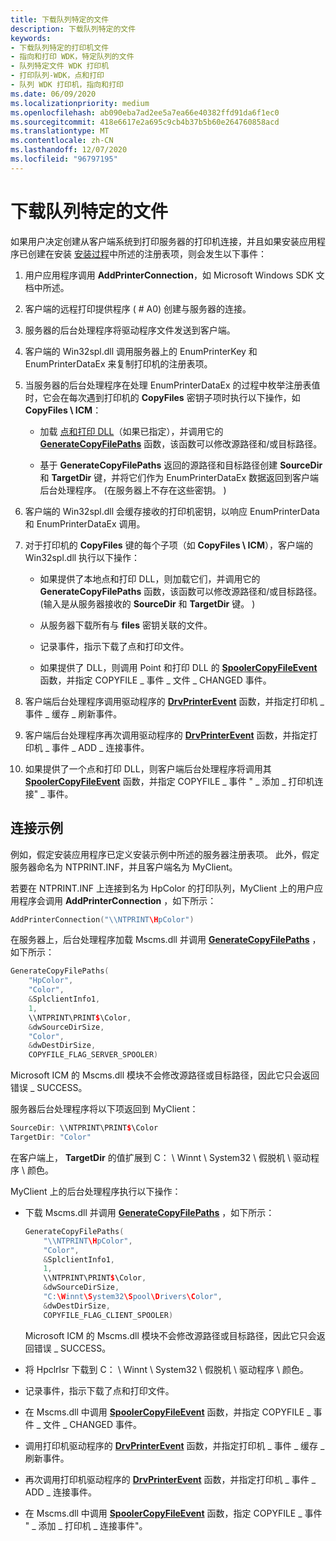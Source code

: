```yaml
---
title: 下载队列特定的文件
description: 下载队列特定的文件
keywords:
- 下载队列特定的打印机文件
- 指向和打印 WDK，特定队列的文件
- 队列特定文件 WDK 打印机
- 打印队列-WDK，点和打印
- 队列 WDK 打印机，指向和打印
ms.date: 06/09/2020
ms.localizationpriority: medium
ms.openlocfilehash: ab090eba7ad2ee5a7ea66e40382ffd91da6f1ec0
ms.sourcegitcommit: 418e6617e2a695c9cb4b37b5b60e264760858acd
ms.translationtype: MT
ms.contentlocale: zh-CN
ms.lasthandoff: 12/07/2020
ms.locfileid: "96797195"
---
```

# <a name="downloading-queue-specific-files"></a>下载队列特定的文件

如果用户决定创建从客户端系统到打印服务器的打印机连接，并且如果安装应用程序已创建在安装 [安装过程](supporting-point-and-print-during-printer-installations.md)中所述的注册表项，则会发生以下事件：

1. 用户应用程序调用 **AddPrinterConnection**，如 Microsoft Windows SDK 文档中所述。

1. 客户端的远程打印提供程序 ( # A0) 创建与服务器的连接。

1. 服务器的后台处理程序将驱动程序文件发送到客户端。

1. 客户端的 Win32spl.dll 调用服务器上的 EnumPrinterKey 和 EnumPrinterDataEx 来复制打印机的注册表项。

1. 当服务器的后台处理程序在处理 EnumPrinterDataEx 的过程中枚举注册表值时，它会在每次遇到打印机的 **CopyFiles** 密钥子项时执行以下操作，如 **CopyFiles \\ ICM**：

    - 加载 [点和打印 DLL](point-and-print-dlls.md)（如果已指定），并调用它的 [**GenerateCopyFilePaths**](/windows-hardware/drivers/ddi/winsplp/nf-winsplp-generatecopyfilepaths) 函数，该函数可以修改源路径和/或目标路径。

    - 基于 **GenerateCopyFilePaths** 返回的源路径和目标路径创建 **SourceDir** 和 **TargetDir** 键，并将它们作为 EnumPrinterDataEx 数据返回到客户端后台处理程序。  (在服务器上不存在这些密钥。 ) 

1. 客户端的 Win32spl.dll 会缓存接收的打印机密钥，以响应 EnumPrinterData 和 EnumPrinterDataEx 调用。

1. 对于打印机的 **CopyFiles** 键的每个子项（如 **CopyFiles \\ ICM**），客户端的 Win32spl.dll 执行以下操作：

    - 如果提供了本地点和打印 DLL，则加载它们，并调用它的 **GenerateCopyFilePaths** 函数，该函数可以修改源路径和/或目标路径。  (输入是从服务器接收的 **SourceDir** 和 **TargetDir** 键。 ) 

    - 从服务器下载所有与 **files** 密钥关联的文件。

    - 记录事件，指示下载了点和打印文件。

    - 如果提供了 DLL，则调用 Point 和打印 DLL 的 [**SpoolerCopyFileEvent**](/windows-hardware/drivers/ddi/winsplp/nf-winsplp-spoolercopyfileevent) 函数，并指定 COPYFILE \_ 事件 \_ 文件 \_ CHANGED 事件。

1. 客户端后台处理程序调用驱动程序的 [**DrvPrinterEvent**](/windows-hardware/drivers/ddi/winddiui/nf-winddiui-drvprinterevent) 函数，并指定打印机 \_ 事件 \_ 缓存 \_ 刷新事件。

1. 客户端后台处理程序再次调用驱动程序的 [**DrvPrinterEvent**](/windows-hardware/drivers/ddi/winddiui/nf-winddiui-drvprinterevent) 函数，并指定打印机 \_ 事件 \_ ADD \_ 连接事件。

1. 如果提供了一个点和打印 DLL，则客户端后台处理程序将调用其 [**SpoolerCopyFileEvent**](/windows-hardware/drivers/ddi/winsplp/nf-winsplp-spoolercopyfileevent) 函数，并指定 COPYFILE \_ 事件 " \_ 添加 \_ 打印机连接" \_ 事件。

## <a name="connection-example"></a>连接示例

例如，假定安装应用程序已定义安装示例中所述的服务器注册表项。 此外，假定服务器命名为 NTPRINT.INF，并且客户端名为 MyClient。

若要在 NTPRINT.INF 上连接到名为 HpColor 的打印队列，MyClient 上的用户应用程序会调用 **AddPrinterConnection** ，如下所示：

```cpp
AddPrinterConnection("\\NTPRINT\HpColor")
```

在服务器上，后台处理程序加载 Mscms.dll 并调用 [**GenerateCopyFilePaths**](/windows-hardware/drivers/ddi/winsplp/nf-winsplp-generatecopyfilepaths) ，如下所示：

```cpp
GenerateCopyFilePaths(
    "HpColor",
    "Color",
    &SplclientInfo1,
    1,
    \\NTPRINT\PRINT$\Color,
    &dwSourceDirSize,
    "Color",
    &dwDestDirSize,
    COPYFILE_FLAG_SERVER_SPOOLER)
```

Microsoft ICM 的 Mscms.dll 模块不会修改源路径或目标路径，因此它只会返回错误 \_ SUCCESS。

服务器后台处理程序将以下项返回到 MyClient：

```cpp
SourceDir: \\NTPRINT\PRINT$\Color
TargetDir: "Color"
```

在客户端上， **TargetDir** 的值扩展到 C： \\ Winnt \\ System32 \\ 假脱机 \\ 驱动程序 \\ 颜色。

MyClient 上的后台处理程序执行以下操作：

- 下载 Mscms.dll 并调用 [**GenerateCopyFilePaths**](/windows-hardware/drivers/ddi/winsplp/nf-winsplp-generatecopyfilepaths) ，如下所示：

    ```cpp
    GenerateCopyFilePaths(
        "\\NTPRINT\HpColor",
        "Color",
        &SplclientInfo1,
        1,
        \\NTPRINT\PRINT$\Color,
        &dwSourceDirSize,
        "C:\Winnt\System32\Spool\Drivers\Color",
        &dwDestDirSize,
        COPYFILE_FLAG_CLIENT_SPOOLER)
    ```

    Microsoft ICM 的 Mscms.dll 模块不会修改源路径或目标路径，因此它只会返回错误 \_ SUCCESS。

- 将 Hpclrlsr 下载到 C： \\ Winnt \\ System32 \\ 假脱机 \\ 驱动程序 \\ 颜色。

- 记录事件，指示下载了点和打印文件。

- 在 Mscms.dll 中调用 [**SpoolerCopyFileEvent**](/windows-hardware/drivers/ddi/winsplp/nf-winsplp-spoolercopyfileevent) 函数，并指定 COPYFILE \_ 事件 \_ 文件 \_ CHANGED 事件。

- 调用打印机驱动程序的 [**DrvPrinterEvent**](/windows-hardware/drivers/ddi/winddiui/nf-winddiui-drvprinterevent) 函数，并指定打印机 \_ 事件 \_ 缓存 \_ 刷新事件。

- 再次调用打印机驱动程序的 [**DrvPrinterEvent**](/windows-hardware/drivers/ddi/winddiui/nf-winddiui-drvprinterevent) 函数，并指定打印机 \_ 事件 \_ ADD \_ 连接事件。

- 在 Mscms.dll 中调用 [**SpoolerCopyFileEvent**](/windows-hardware/drivers/ddi/winsplp/nf-winsplp-spoolercopyfileevent) 函数，指定 COPYFILE \_ 事件 " \_ 添加 \_ 打印机 \_ 连接事件"。
